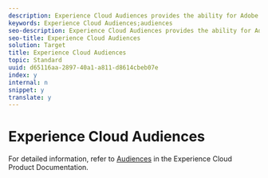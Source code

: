 ```yaml
---
description: Experience Cloud Audiences provides the ability for Adobe Experience Cloud solutions to communicate and share information about website visitors so the same data can be used by each solution.
keywords: Experience Cloud Audiences;audiences
seo-description: Experience Cloud Audiences provides the ability for Adobe Experience Cloud solutions to communicate and share information about website visitors so the same data can be used by each solution.
seo-title: Experience Cloud Audiences
solution: Target
title: Experience Cloud Audiences
topic: Standard
uuid: d65116aa-2897-40a1-a811-d8614cbeb07e
index: y
internal: n
snippet: y
translate: y
---
```


# Experience Cloud Audiences

For detailed information, refer to [ Audiences](https://marketing.adobe.com/resources/help/en_US/mcloud/audience_library.html) in the Experience Cloud Product Documentation. 
